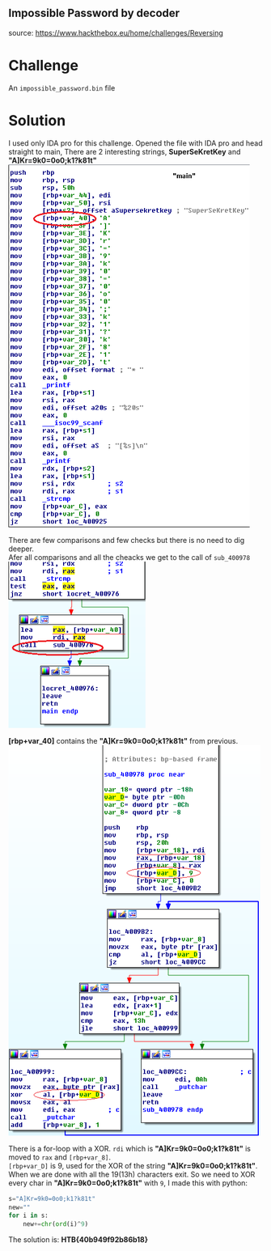 ## Impossible Password by decoder
source: https://www.hackthebox.eu/home/challenges/Reversing

# Challenge

An `impossible_password.bin` file 

# Solution

I used only IDA pro for this challenge.
Opened the file with IDA pro and head straight to main, There are 2 interesting strings, __SuperSeKretKey__ and __"A]Kr=9k0=0o0;k1?k81t"__
![](main.png)

There are few comparisons and few checks but there is no need to dig deeper.\
Afer all comparisons and all the cheacks we get to the call of `sub_400978`\
![](call_to_sub_400978.png)

__[rbp+var_40]__ contains the __"A]Kr=9k0=0o0;k1?k81t"__ from previous.\
![](sub_400978.png)

There is a for-loop with a XOR. `rdi` which is __"A]Kr=9k0=0o0;k1?k81t"__ is moved to `rax` and `[rbp+var_8]`.\
`[rbp+var_D]` is 9, used for the XOR of the string __"A]Kr=9k0=0o0;k1?k81t"__.\
When we are done with all the 19(13h) characters exit.
So we need to XOR every char in __"A]Kr=9k0=0o0;k1?k81t"__ with `9`, I made this with python:
```python
s="A]Kr=9k0=0o0;k1?k81t"
new=""
for i in s:
    new+=chr(ord(i)^9)
```
The solution is: __HTB{40b949f92b86b18}__
